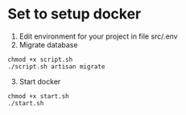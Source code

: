 Set to setup docker
=====

1. Edit environment for your project in file src/.env
2. Migrate database
```
chmod +x script.sh
./script.sh artisan migrate
```
3. Start docker
```
chmod +x start.sh
./start.sh
```